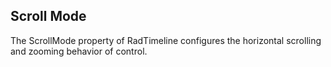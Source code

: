 ## Scroll Mode
The ScrollMode property of RadTimeline configures the horizontal scrolling and zooming behavior of control. 

[//]: <keywords: scrollmode, scrolling>